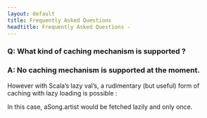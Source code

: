 ```yaml
---
layout: default
title: Frequently Asked Questions
headtitle: Frequently Asked Questions -
---
```


### Q: What kind of caching mechanism is supported ?

### A: No caching mechanism is supported at the moment.

However with Scala’s lazy val’s, a rudimentary (but useful) form of  
caching with lazy loading is possible :

<script type="syntaxhighlighter" class="brush: scala">


class Song(val id, val title: String, val artistId: Long) {  
lazy val artist = artists.where(a =\> a.id === artistId).single  
}  


</script>

In this case, aSong.artist would be fetched lazily and only once.
